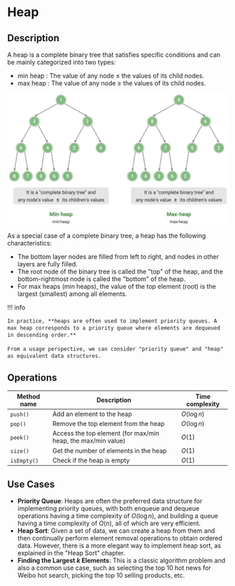 # Heap

## Description

A heap is a complete binary tree that satisfies specific conditions and can be mainly categorized into two types:

- min heap : The value of any node ≤ the values of its child nodes.
- max heap : The value of any node ≥ the values of its child nodes.

![](heap/min_heap_vs_max_heap.jpg)

As a special case of a complete binary tree, a heap has the following characteristics:

- The bottom layer nodes are filled from left to right, and nodes in other layers are fully filled.
- The root node of the binary tree is called the "top" of the heap, and the bottom-rightmost node is called the "bottom" of the heap.
- For max heaps (min heaps), the value of the top element (root) is the largest (smallest) among all elements.

!!! info

    In practice, **heaps are often used to implement priority queues. A max heap corresponds to a priority queue where elements are dequeued in descending order.**

    From a usage perspective, we can consider "priority queue" and "heap" as equivalent data structures.

## Operations

| Method name | Description                                                  | Time complexity |
| ----------- | ------------------------------------------------------------ | --------------- |
| `push()`    | Add an element to the heap                                   | $O(\log n)$     |
| `pop()`     | Remove the top element from the heap                         | $O(\log n)$     |
| `peek()`    | Access the top element (for max/min heap, the max/min value) | $O(1)$          |
| `size()`    | Get the number of elements in the heap                       | $O(1)$          |
| `isEmpty()` | Check if the heap is empty                                   | $O(1)$          |

## Use Cases

- **Priority Queue**: Heaps are often the preferred data structure for implementing priority queues, with both enqueue and dequeue operations having a time complexity of $O(\log n)$, and building a queue having a time complexity of $O(n)$, all of which are very efficient.
- **Heap Sort**: Given a set of data, we can create a heap from them and then continually perform element removal operations to obtain ordered data. However, there is a more elegant way to implement heap sort, as explained in the "Heap Sort" chapter.
- **Finding the Largest $k$ Elements**: This is a classic algorithm problem and also a common use case, such as selecting the top 10 hot news for Weibo hot search, picking the top 10 selling products, etc.
